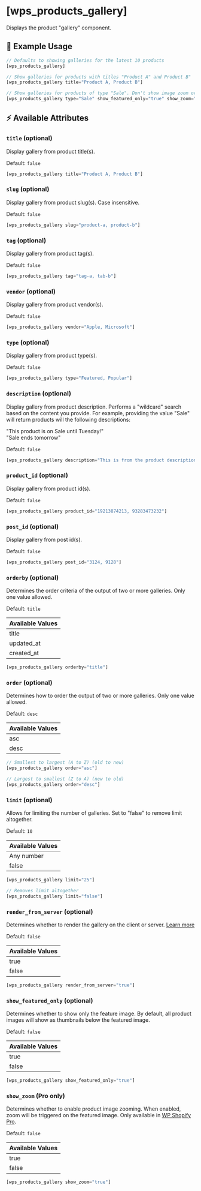 # [wps_products_gallery]

Displays the product "gallery" component.

## 🎯 Example Usage

```js
// Defaults to showing galleries for the latest 10 products
[wps_products_gallery]

// Show galleries for products with titles "Product A" and Product B"
[wps_products_gallery title="Product A, Product B"]

// Show galleries for products of type "Sale". Don't show image zoom or gallery thumbs
[wps_products_gallery type="Sale" show_featured_only="true" show_zoom="false"]

```

## ⚡️ Available Attributes

### `title` <span class="attr-type attr-type-optional">(optional)</span>

Display gallery from product title(s).

Default: `false`

```js
[wps_products_gallery title="Product A, Product B"]
```

### `slug` <span class="attr-type attr-type-optional">(optional)</span>

Display gallery from product slug(s). Case insensitive.

Default: `false`

```js
[wps_products_gallery slug="product-a, product-b"]
```

### `tag` <span class="attr-type attr-type-optional">(optional)</span>

Display gallery from product tag(s).

Default: `false`

```js
[wps_products_gallery tag="tag-a, tab-b"]
```

### `vendor` <span class="attr-type attr-type-optional">(optional)</span>

Display gallery from product vendor(s).

Default: `false`

```js
[wps_products_gallery vendor="Apple, Microsoft"]
```

### `type` <span class="attr-type attr-type-optional">(optional)</span>

Display gallery from product type(s).

Default: `false`

```js
[wps_products_gallery type="Featured, Popular"]
```

### `description` <span class="attr-type attr-type-optional">(optional)</span>

Display gallery from product description. Performs a "wildcard" search based on the content you provide. For example, providing the value "Sale" will return products will the following descriptions:

"This product is on Sale until Tuesday!"<br>
"Sale ends tomorrow"

Default: `false`

```js
[wps_products_gallery description="This is from the product description ..."]
```

### `product_id` <span class="attr-type attr-type-optional">(optional)</span>

Display gallery from product id(s).

Default: `false`

```js
[wps_products_gallery product_id="19213874213, 93283473232"]
```

### `post_id` <span class="attr-type attr-type-optional">(optional)</span>

Display gallery from post id(s).

Default: `false`

```js
[wps_products_gallery post_id="3124, 9128"]
```

### `orderby` <span class="attr-type attr-type-optional">(optional)</span>

Determines the order criteria of the output of two or more galleries. Only one value allowed.

Default: `title`

| Available Values |
| :--------------- |
| title            |
| updated_at       |
| created_at       |

```js
[wps_products_gallery orderby="title"]
```

### `order` <span class="attr-type attr-type-optional">(optional)</span>

Determines how to order the output of two or more galleries. Only one value allowed.

Default: `desc`

| Available Values |
| :--------------- |
| asc              |
| desc             |

```js
// Smallest to largest (A to Z) (old to new)
[wps_products_gallery order="asc"]

// Largest to smallest (Z to A) (new to old)
[wps_products_gallery order="desc"]
```

### `limit` <span class="attr-type attr-type-optional">(optional)</span>

Allows for limiting the number of galleries. Set to "false" to remove limit altogether.

Default: `10`

| Available Values |
| :--------------- |
| Any number       |
| false            |

```js
[wps_products_gallery limit="25"]

// Removes limit altogether
[wps_products_gallery limit="false"]
```

### `render_from_server` <span class="attr-type attr-type-optional">(optional)</span>

Determines whether to render the gallery on the client or server. [Learn more](/getting-started/displaying)

Default: `false`

| Available Values |
| :--------------- |
| true             |
| false            |

```js
[wps_products_gallery render_from_server="true"]
```

### `show_featured_only` <span class="attr-type attr-type-optional">(optional)</span>

Determines whether to show only the feature image. By default, all product images will show as thumbnails below the featured image.

Default: `false`

| Available Values |
| :--------------- |
| true             |
| false            |

```js
[wps_products_gallery show_featured_only="true"]
```

### `show_zoom` <span class="attr-type attr-type-pro-only">(Pro only)</span>

Determines whether to enable product image zooming. When enabled, zoom will be triggered on the featured image. Only available in [WP Shopify Pro](/getting-started/wp-shopify-pro.md).

Default: `false`

| Available Values |
| :--------------- |
| true             |
| false            |

```js
[wps_products_gallery show_zoom="true"]
```
